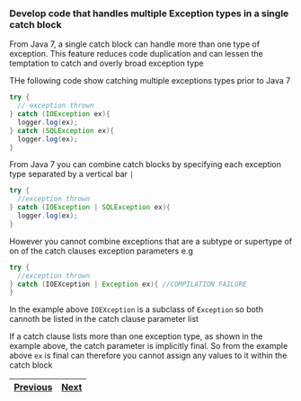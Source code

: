 ### Develop code that handles multiple Exception types in a single catch block

From Java 7, a single catch block can handle more than one type of exception. This feature reduces code duplication 
and can lessen the temptation to catch and overly broad exception type

THe following code show catching multiple exceptions types prior to Java 7
```java
try {
  // exception thrown 
} catch (IOException ex){
  logger.log(ex);
} catch (SQLException ex){
  logger.log(ex);
}
```

From Java 7 you can combine catch blocks by specifying each exception type separated by a vertical bar `|`
```java
try {
  //exception thrown 
} catch (IOException | SQLException ex){
  logger.log(ex);
}
```

However you cannot combine exceptions that are a subtype or supertype of on of the catch clauses exception parameters
e.g
```java
try {
  //exception thrown
} catch (IOEXception | Exception ex){ //COMPILATION FAILURE
}
```
In the example above `IOEXception` is a subclass of `Exception` so both cannoth be listed in the catch clause 
parameter list

If a catch clause lists more than one exception type, as shown in the example above, the catch parameter is implicitly 
final. So from the example above `ex` is final can therefore you cannot assign any values to it within the catch block

| [Previous](use_try_with_resources_construct.md) | [Next](../bibliography.md) |
| :--------- | ----------: | 